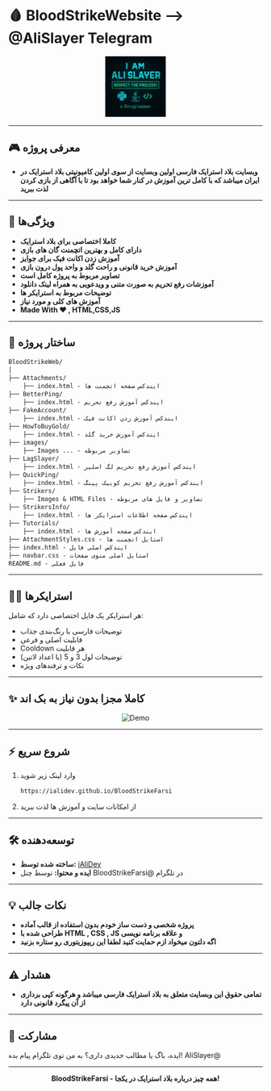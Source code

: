# 🩸 BloodStrikeWebsite --> @AliSlayer Telegram

<div align="center">
  <img src="images/AliSlayer.webp" width="120" alt="BloodStrike Icon" />
</div>

---

## 🎮 معرفی پروژه

- **وبسایت بلاد استرایک فارسی اولین وبسایت از سوی اولین کامیونیتی بلاد استرایک در ایران میباشد که با کامل ترین آموزش در کنار شما خواهد بود تا با آگاهی از بازی کردن لذت ببرید**

---

## 🚀 ویژگی‌ها

- **کاملا اختصاصی برای بلاد استرایک**
- **دارای کامل و بهترین اتچمنت گان های بازی**
- **آموزش زدن اکانت فیک برای جوایز**
- **آموزش خرید قانونی و راحت گلد و واحد پول درون بازی**
- **تصاویر مربوط به پروژه کامل است**
- **آموزشات رفع تحریم به صورت متنی و ویدعویی به همراه لینک دانلود**
- **توضیحات مربوط به استرایکر ها**
- **آموزش های کلی و مورد نیاز**
- **Made With ♥ , HTML,CSS,JS**
---

## 🧩 ساختار پروژه

```
BloodStrikeWeb/
│
├── Attachments/
    ├── index.html - ایندکس صفحه اتچمنت ها
├── BetterPing/
    ├── index.html - ایندکس آموزش رفع تحریم
├── FakeAccount/
    ├── index.html - ایندکس آموزش زدن اکانت فیک
├── HowToBuyGold/
    ├── index.html - ایندکس آموزش خرید گلد
├── images/
    ├── Images ... - تصاویر مربوطه
├── LagSlayer/
    ├── index.html - ایندکس آموزش رفع تحریم لگ اسلیر
├── QuickPing/
    ├── index.html - ایندکس آموزش رفع تحریم کوییک پینگ
├── Strikers/
    ├── Images & HTML Files - تصاویر و فایل های مربوطه
├── StrikersInfo/
    ├── index.html - ایندکس صفحه اطلاعات استرایکر ها
├── Tutorials/
    ├── index.html - ایندکس صفحه آموزش ها
├── AttachmentStyles.css - استایل اتچمنت ها
├── index.html - ایندکس اصلی فایل
├── navbar.css - استایل اصلی منوی صفحات
README.md - فایل فعلی
```

---

## 🦸‍♂️ استرایکرها

هر استرایکر یک فایل اختصاصی دارد که شامل:
- توضیحات فارسی با رنگ‌بندی جذاب
- قابلیت اصلی و فرعی
- Cooldown هر قابلیت
- توضیحات لول 3 و 5 (با اعداد لاتین)
- نکات و ترفندهای ویژه

---

## ✨ کاملا مجزا بدون نیاز به بک اند

<div align="center">
  <img src="https://media3.giphy.com/media/v1.Y2lkPTc5MGI3NjExbzd6cjhubWtpdXg5dGI0anJsMmZ5Z2ltczJucWdzODlrZzQ5NXVlOSZlcD12MV9pbnRlcm5hbF9naWZfYnlfaWQmY3Q9Zw/KGhpQ5NMoWKQurlHwI/giphy.gif" width="400" alt="Demo" />
</div>

---

## ⚡ شروع سریع

1. وارد لینک زیر شوید
   ```bash
   https://ialidev.github.io/BloodStrikeFarsi
   ```
2. از امکانات سایت و آموزش ها لذت ببرید

---

## 🛠 توسعه‌دهنده

- **ساخته شده توسط:** [iAliDev](https://github.com/iAliDev)
- **ایده و محتوا:** توسط چنل BloodStrikeFarsi@ در تلگرام

---

## 💡 نکات جالب
- **پروژه شخصی و ذست ساز خودم بدون استفاده از قالب آماده**
- **طراحی شده با HTML , CSS , JS و علاقه برنامه نویسی**
- **اگه دلتون میخواد ازم حمایت کنید لطفا این ریپوزیتوری رو ستاره بزنید**
---

## ⚠️ هشدار
- **تمامی حقوق این وبسایت متعلق به بلاد استرایک فارسی میباشد و هرگونه کپی برداری از آن پیگرد قانونی دارد**

---

## 📢 مشارکت

ایده، باگ یا مطالب جدیدی داری؟ به من توی تلگرام پیام بده! AliSlayer@

---

<div align="center">
  <b>BloodStrikeFarsi - همه چیز درباره بلاد استرایک در یکجا!</b>
</div>

